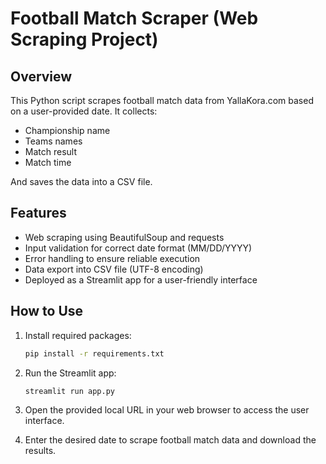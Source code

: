 # Football Match Scraper (Web Scraping Project)

## Overview

This Python script scrapes football match data from YallaKora.com based on a user-provided date. It collects:

- Championship name
- Teams names
- Match result
- Match time

And saves the data into a CSV file.

## Features

- Web scraping using BeautifulSoup and requests
- Input validation for correct date format (MM/DD/YYYY)
- Error handling to ensure reliable execution
- Data export into CSV file (UTF-8 encoding)
- Deployed as a Streamlit app for a user-friendly interface

## How to Use

1. Install required packages:

    ```bash
    pip install -r requirements.txt
    ```

2. Run the Streamlit app:

    ```bash
    streamlit run app.py
    ```

3. Open the provided local URL in your web browser to access the user interface.

4. Enter the desired date to scrape football match data and download the results.
